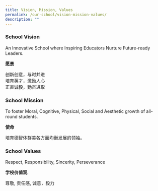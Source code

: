 ```yaml
---
title: Vision, Mission, Values
permalink: /our-school/vision-mission-values/
description: ""
---
```

### **School Vision**

An Innovative School where Inspiring Educators Nurture Future-ready Leaders.

**愿景**

创新创意，与时并进  
培育英才，激励人心  
正直诚毅，勤奋进取

### **School Mission**

To foster Moral, Cognitive, Physical, Social and Aesthetic growth of all-round students.

**使命**  

培育德智体群美各方面均衡发展的领袖。

### **School Values**

Respect, Responsibility, Sincerity, Perseverance

**学校价值观**  

尊敬, 责任感, 诚意，毅力

[  
](https://www.ncps.moe.edu.sg/our-school/vision-mission-values/#top)